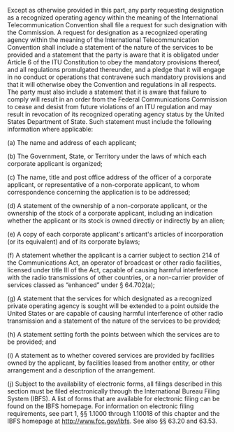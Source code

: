 Except as otherwise provided in this part, any party requesting designation as a recognized operating agency within the meaning of the International Telecommunication Convention shall file a request for such designation with the Commission. A request for designation as a recognized operating agency within the meaning of the International Telecommunication Convention shall include a statement of the nature of the services to be provided and a statement that the party is aware that it is obligated under Article 6 of the ITU Constitution to obey the mandatory provisions thereof, and all regulations promulgated thereunder, and a pledge that it will engage in no conduct or operations that contravene such mandatory provisions and that it will otherwise obey the Convention and regulations in all respects. The party must also include a statement that it is aware that failure to comply will result in an order from the Federal Communications Commission to cease and desist from future violations of an ITU regulation and may result in revocation of its recognized operating agency status by the United States Department of State. Such statement must include the following information where applicable:

(a) The name and address of each applicant;
                                    

(b) The Government, State, or Territory under the laws of which each corporate applicant is organized;

(c) The name, title and post office address of the officer of a corporate applicant, or representative of a non-corporate applicant, to whom correspondence concerning the application is to be addressed;

(d) A statement of the ownership of a non-corporate applicant, or the ownership of the stock of a corporate applicant, including an indication whether the applicant or its stock is owned directly or indirectly by an alien;

(e) A copy of each corporate applicant's articant's articles of incorporation (or its equivalent) and of its corporate bylaws;

(f) A statement whether the applicant is a carrier subject to section 214 of the Communications Act, an operator of broadcast or other radio facilities, licensed under title III of the Act, capable of causing harmful interference with the radio transmissions of other countries, or a non-carrier provider of services classed as “enhanced” under § 64.702(a);

(g) A statement that the services for which designated as a recognized private operating agency is sought will be extended to a point outside the United States or are capable of causing harmful interference of other radio transmission and a statement of the nature of the services to be provided;

(h) A statement setting forth the points between which the services are to be provided; and

(i) A statement as to whether covered services are provided by facilities owned by the applicant, by facilities leased from another entity, or other arrangement and a description of the arrangement.

(j) Subject to the availability of electronic forms, all filings described in this section must be filed electronically through the International Bureau Filing System (IBFS). A list of forms that are available for electronic filing can be found on the IBFS homepage. For information on electronic filing requirements, see part 1, §§ 1.1000 through 1.10018 of this chapter and the IBFS homepage at http://www.fcc.gov/ibfs. See also §§ 63.20 and 63.53.

